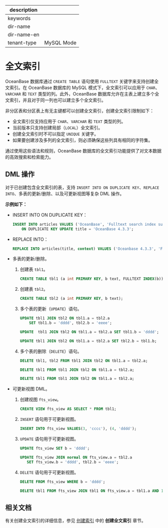 |description||
|---|---|
|keywords||
|dir-name||
|dir-name-en||
|tenant-type|MySQL Mode|

# 全文索引

OceanBase 数据库通过 `CREATE TABLE` 语句使用 `FULLTEXT` 关键字来支持创建全文索引。在 OceanBase 数据库的 MySQL 模式下，全文索引可以应用于 `CHAR`、`VARCHAR` 和 `TEXT` 类型的列。此外，OceanBase 数据库允许在主表上建立多个全文索引，并且对于同一列也可以建立多个全文索引。

非分区表和分区表上有无主键都可以创建全文索引，创建全文索引限制如下：

* 全文索引仅支持应用于 `CHAR`、`VARCHAR` 和 `TEXT` 类型的列。
* 当前版本只支持创建局部（`LOCAL`）全文索引。
* 创建全文索引时不可以指定 `UNIQUE` 关键字。
* 如果要创建涉及多列的全文索引，则必须确保这些列具有相同的字符集。

通过使用这些语法和规则，OceanBase 数据库的全文索引功能提供了对文本数据的高效搜索和检索能力。

## DML 操作

对于已创建包含全文索引的表，支持 `INSERT INTO ON DUPLICATE KEY`、`REPLACE INTO`、多表的更新/删除、以及可更新视图等复杂 DML 操作。

**示例如下：**

* INSERT INTO ON DUPLICATE KEY：

    ```sql
    INSERT INTO articles VALUES ('OceanBase', 'Fulltext search index support insert into on duplicate key')
        ON DUPLICATE KEY UPDATE title = 'OceanBase 4.3.3';
    ```

* REPLACE INTO：

    ```sql
    REPLACE INTO articles(title, context) VALUES ('Oceanbase 4.3.3', 'Fulltext search index support replace');
    ```

* 多表的更新/删除。

  1. 创建表 `tbl1`。

     ```sql
     CREATE TABLE tbl1 (a int PRIMARY KEY, b text, FULLTEXT INDEX(b));
     ```

  2. 创建表 `tbl2`。

     ```sql
     CREATE TABLE tbl2 (a int PRIMARY KEY, b text);
     ```

  3. 多个表的更新（`UPDATE`）语句。

     ```sql
     UPDATE tbl1 JOIN tbl2 ON tbl1.a = tbl2.a 
         SET tbl1.b = 'dddd', tbl2.b = 'eeee';
     ```

     ```sql
     UPDATE  tbl1 JOIN tbl2 ON tbl1.a = tbl2.a SET tbl1.b = 'dddd';
     ```

     ```sql
     UPDATE tbl1 JOIN tbl2 ON tbl1.a = tbl2.a SET tbl2.b = tbl1.b;
     ```

  4. 多个表的删除（`DELETE`）语句。

     ```sql
     DELETE tbl1, tbl2 FROM tbl1 JOIN tbl2 ON tbl1.a = tbl2.a;
     ```

     ```sql
     DELETE tbl1 FROM tbl1 JOIN tbl2 ON tbl1.a = tbl2.a;
     ```

     ```sql
     DELETE tbl1 FROM tbl1 JOIN tbl2 ON tbl1.a = tbl2.a;
     ```

* 可更新视图 DML。

  1. 创建视图 `fts_view`。

     ```sql
     CREATE VIEW fts_view AS SELECT * FROM tbl1;
     ```

  2. `INSERT` 语句用于可更新视图。

     ```sql
     INSERT INTO fts_view VALUES(3, 'cccc'), (4, 'dddd');
     ```

  3. `UPDATE` 语句用于可更新视图。

     ```sql
     UPDATE fts_view SET b = 'dddd';
     ```

     ```sql
     UPDATE fts_view JOIN normal ON fts_view.a = tbl2.a
        SET fts_view.b = 'dddd', tbl2.b = 'eeee';
     ```

  4. `DELETE` 语句用于可更新视图。

     ```sql
     DELETE FROM fts_view WHERE b = 'dddd';
     ```

     ```sql
     DELETE tbl1 FROM fts_view JOIN tbl1 ON fts_view.a = tbl1.a AND 1 = 0;
     ```

## 相关文档

有关创建全文索引的详细信息，参见 [创建索引](../../../../300.database-object-management/100.manage-object-of-mysql-mode/500.manage-indexes-of-mysql-mode/200.create-an-index-of-mysql-mode.md) 中的 **创建全文索引** 章节。
